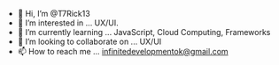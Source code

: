 - 👋 Hi, I’m @T7Rick13
- 👀 I’m interested in ... UX/UI.
- 🌱 I’m currently learning ... JavaScript, Cloud Computing, Frameworks
- 💞️ I’m looking to collaborate on ... UX/UI
- 📫 How to reach me ... infinitedevelopmentok@gmail.com

<!---
T7Rick13/T7Rick13 is a ✨ special ✨ repository because its `README.md` (this file) appears on your GitHub profile.
You can click the Preview link to take a look at your changes.
--->
